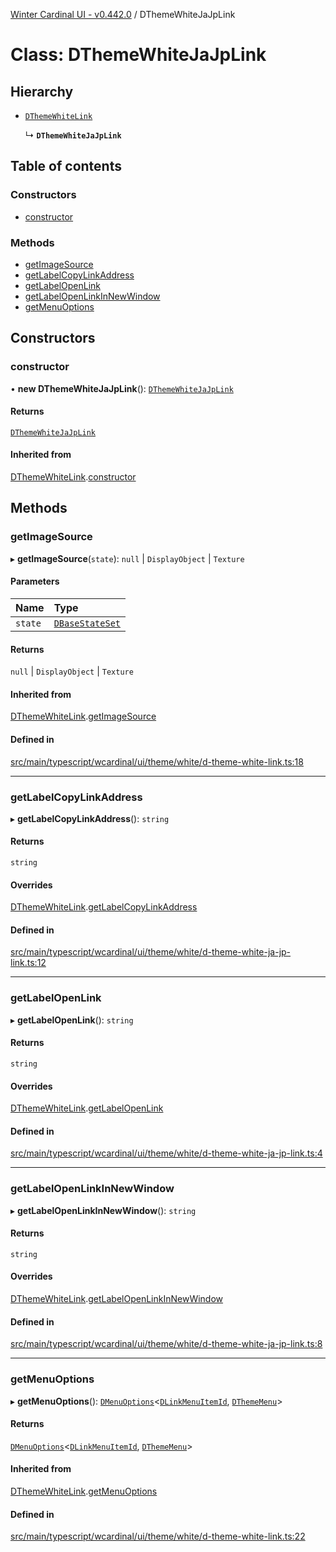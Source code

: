 [Winter Cardinal UI - v0.442.0](../index.md) / DThemeWhiteJaJpLink

# Class: DThemeWhiteJaJpLink

## Hierarchy

- [`DThemeWhiteLink`](DThemeWhiteLink.md)

  ↳ **`DThemeWhiteJaJpLink`**

## Table of contents

### Constructors

- [constructor](DThemeWhiteJaJpLink.md#constructor)

### Methods

- [getImageSource](DThemeWhiteJaJpLink.md#getimagesource)
- [getLabelCopyLinkAddress](DThemeWhiteJaJpLink.md#getlabelcopylinkaddress)
- [getLabelOpenLink](DThemeWhiteJaJpLink.md#getlabelopenlink)
- [getLabelOpenLinkInNewWindow](DThemeWhiteJaJpLink.md#getlabelopenlinkinnewwindow)
- [getMenuOptions](DThemeWhiteJaJpLink.md#getmenuoptions)

## Constructors

### constructor

• **new DThemeWhiteJaJpLink**(): [`DThemeWhiteJaJpLink`](DThemeWhiteJaJpLink.md)

#### Returns

[`DThemeWhiteJaJpLink`](DThemeWhiteJaJpLink.md)

#### Inherited from

[DThemeWhiteLink](DThemeWhiteLink.md).[constructor](DThemeWhiteLink.md#constructor)

## Methods

### getImageSource

▸ **getImageSource**(`state`): ``null`` \| `DisplayObject` \| `Texture`

#### Parameters

| Name | Type |
| :------ | :------ |
| `state` | [`DBaseStateSet`](../interfaces/DBaseStateSet.md) |

#### Returns

``null`` \| `DisplayObject` \| `Texture`

#### Inherited from

[DThemeWhiteLink](DThemeWhiteLink.md).[getImageSource](DThemeWhiteLink.md#getimagesource)

#### Defined in

[src/main/typescript/wcardinal/ui/theme/white/d-theme-white-link.ts:18](https://github.com/winter-cardinal/winter-cardinal-ui/blob/v0.442.0/src/main/typescript/wcardinal/ui/theme/white/d-theme-white-link.ts#L18)

___

### getLabelCopyLinkAddress

▸ **getLabelCopyLinkAddress**(): `string`

#### Returns

`string`

#### Overrides

[DThemeWhiteLink](DThemeWhiteLink.md).[getLabelCopyLinkAddress](DThemeWhiteLink.md#getlabelcopylinkaddress)

#### Defined in

[src/main/typescript/wcardinal/ui/theme/white/d-theme-white-ja-jp-link.ts:12](https://github.com/winter-cardinal/winter-cardinal-ui/blob/v0.442.0/src/main/typescript/wcardinal/ui/theme/white/d-theme-white-ja-jp-link.ts#L12)

___

### getLabelOpenLink

▸ **getLabelOpenLink**(): `string`

#### Returns

`string`

#### Overrides

[DThemeWhiteLink](DThemeWhiteLink.md).[getLabelOpenLink](DThemeWhiteLink.md#getlabelopenlink)

#### Defined in

[src/main/typescript/wcardinal/ui/theme/white/d-theme-white-ja-jp-link.ts:4](https://github.com/winter-cardinal/winter-cardinal-ui/blob/v0.442.0/src/main/typescript/wcardinal/ui/theme/white/d-theme-white-ja-jp-link.ts#L4)

___

### getLabelOpenLinkInNewWindow

▸ **getLabelOpenLinkInNewWindow**(): `string`

#### Returns

`string`

#### Overrides

[DThemeWhiteLink](DThemeWhiteLink.md).[getLabelOpenLinkInNewWindow](DThemeWhiteLink.md#getlabelopenlinkinnewwindow)

#### Defined in

[src/main/typescript/wcardinal/ui/theme/white/d-theme-white-ja-jp-link.ts:8](https://github.com/winter-cardinal/winter-cardinal-ui/blob/v0.442.0/src/main/typescript/wcardinal/ui/theme/white/d-theme-white-ja-jp-link.ts#L8)

___

### getMenuOptions

▸ **getMenuOptions**(): [`DMenuOptions`](../interfaces/DMenuOptions.md)\<[`DLinkMenuItemId`](../index.md#dlinkmenuitemid), [`DThemeMenu`](../interfaces/DThemeMenu.md)\>

#### Returns

[`DMenuOptions`](../interfaces/DMenuOptions.md)\<[`DLinkMenuItemId`](../index.md#dlinkmenuitemid), [`DThemeMenu`](../interfaces/DThemeMenu.md)\>

#### Inherited from

[DThemeWhiteLink](DThemeWhiteLink.md).[getMenuOptions](DThemeWhiteLink.md#getmenuoptions)

#### Defined in

[src/main/typescript/wcardinal/ui/theme/white/d-theme-white-link.ts:22](https://github.com/winter-cardinal/winter-cardinal-ui/blob/v0.442.0/src/main/typescript/wcardinal/ui/theme/white/d-theme-white-link.ts#L22)
